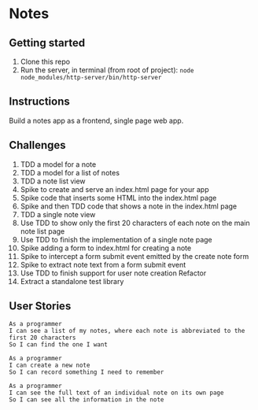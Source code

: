# Notes

## Getting started


1. Clone this repo
2. Run the server, in terminal (from root of project):
`node node_modules/http-server/bin/http-server`

## Instructions

Build a notes app as a frontend, single page web app.

## Challenges

1. TDD a model for a note
2. TDD a model for a list of notes
3. TDD a note list view
4. Spike to create and serve an index.html page for your app
5. Spike code that inserts some HTML into the index.html page
6. Spike and then TDD code that shows a note in the index.html page
7. TDD a single note view
8. Use TDD to show only the first 20 characters of each note on the main note list page
9. Use TDD to finish the implementation of a single note page
10. Spike adding a form to index.html for creating a note
11. Spike to intercept a form submit event emitted by the create note form
12. Spike to extract note text from a form submit event
13. Use TDD to finish support for user note creation
Refactor
14. Extract a standalone test library

## User Stories

```
As a programmer
I can see a list of my notes, where each note is abbreviated to the first 20 characters
So I can find the one I want

As a programmer
I can create a new note
So I can record something I need to remember

As a programmer
I can see the full text of an individual note on its own page
So I can see all the information in the note
```
